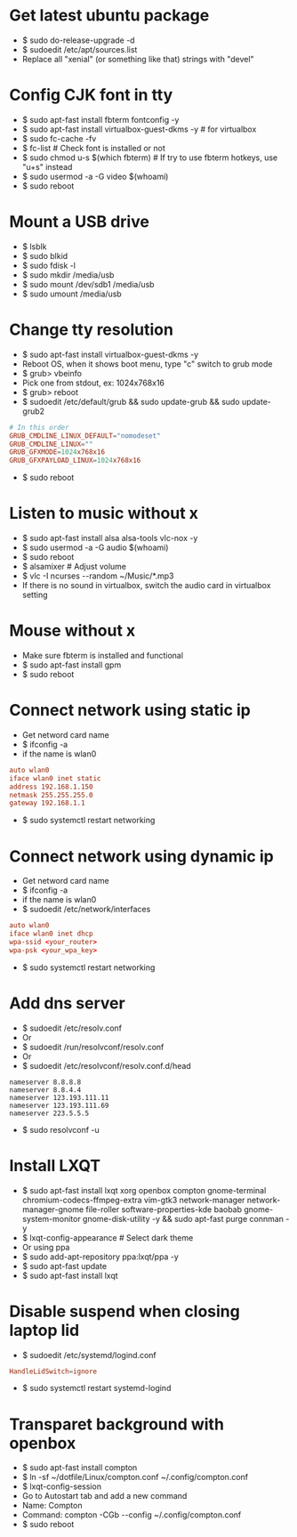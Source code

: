 Get latest ubuntu package
=====
* $ sudo do-release-upgrade -d
* $ sudoedit /etc/apt/sources.list
* Replace all "xenial" (or something like that) strings with "devel"

Config CJK font in tty
=====
* $ sudo apt-fast install fbterm fontconfig -y
* $ sudo apt-fast install virtualbox-guest-dkms -y # for virtualbox
* $ sudo fc-cache -fv
* $ fc-list # Check font is installed or not
* $ sudo chmod u-s $(which fbterm) # If try to use fbterm hotkeys, use "u+s" instead
* $ sudo usermod -a -G video $(whoami)
* $ sudo reboot

Mount a USB drive
=====
* $ lsblk
* $ sudo blkid
* $ sudo fdisk -l
* $ sudo mkdir /media/usb
* $ sudo mount /dev/sdb1 /media/usb
* $ sudo umount /media/usb

Change tty resolution
=====
* $ sudo apt-fast install virtualbox-guest-dkms -y
* Reboot OS, when it shows boot menu, type "c" switch to grub mode
* $ grub> vbeinfo
* Pick one from stdout, ex: 1024x768x16
* $ grub> reboot
* $ sudoedit /etc/default/grub && sudo update-grub && sudo update-grub2
```conf
# In this order
GRUB_CMDLINE_LINUX_DEFAULT="nomodeset"
GRUB_CMDLINE_LINUX=""
GRUB_GFXMODE=1024x768x16
GRUB_GFXPAYLOAD_LINUX=1024x768x16
```
* $ sudo reboot

Listen to music without x
=====
* $ sudo apt-fast install alsa alsa-tools vlc-nox -y
* $ sudo usermod -a -G audio $(whoami)
* $ sudo reboot
* $ alsamixer # Adjust volume
* $ vlc -I ncurses --random ~/Music/\*.mp3
* If there is no sound in virtualbox, switch the audio card in virtualbox setting

Mouse without x
=====
* Make sure fbterm is installed and functional
* $ sudo apt-fast install gpm
* $ sudo reboot

Connect network using static ip
=====
* Get netword card name
* $ ifconfig -a
* if the name is wlan0
```conf
auto wlan0
iface wlan0 inet static
address 192.168.1.150
netmask 255.255.255.0
gateway 192.168.1.1
```
* $ sudo systemctl restart networking

Connect network using dynamic ip
=====
* Get netword card name
* $ ifconfig -a
* if the name is wlan0
* $ sudoedit /etc/network/interfaces
```conf
auto wlan0
iface wlan0 inet dhcp
wpa-ssid <your_router>
wpa-psk <your_wpa_key>
```
* $ sudo systemctl restart networking

Add dns server
=====
* $ sudoedit /etc/resolv.conf
* Or
* $ sudoedit /run/resolvconf/resolv.conf
* Or
* $ sudoedit /etc/resolvconf/resolv.conf.d/head
```resolv
nameserver 8.8.8.8
nameserver 8.8.4.4
nameserver 123.193.111.11
nameserver 123.193.111.69
nameserver 223.5.5.5
```
* $ sudo resolvconf -u

Install LXQT
=====
* $ sudo apt-fast install lxqt xorg openbox compton gnome-terminal chromium-codecs-ffmpeg-extra vim-gtk3 network-manager network-manager-gnome file-roller software-properties-kde baobab gnome-system-monitor gnome-disk-utility -y && sudo apt-fast purge connman -y
* $ lxqt-config-appearance # Select dark theme
* Or using ppa
* $ sudo add-apt-repository ppa:lxqt/ppa -y
* $ sudo apt-fast update
* $ sudo apt-fast install lxqt

Disable suspend when closing laptop lid
=====
* $ sudoedit /etc/systemd/logind.conf
```conf
HandleLidSwitch=ignore
```
* $ sudo systemctl restart systemd-logind

Transparet background with openbox
=====
* $ sudo apt-fast install compton
* $ ln -sf ~/dotfile/Linux/compton.conf ~/.config/compton.conf
* $ lxqt-config-session
* Go to Autostart tab and add a new command
* Name: Compton
* Command: compton -CGb --config ~/.config/compton.conf
* $ sudo reboot
